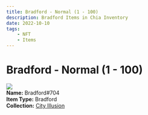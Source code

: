 ```yaml
---
title: Bradford - Normal (1 - 100)
description: Bradford Items in Chia Inventory
date: 2022-10-10
tags:
    - NFT
    - Items
---
```


# Bradford - Normal (1 - 100)
<div class="item_thumbnail">
<img loading="lazy" src="https://q7dablgxmbu5ioejczmdqayl5ls3gfinbfqjckisrqlrar7dhlea.arweave.net/h8YArNdgadQ4iRZYOAML6uWzFQ0JYJEpEowXEEfjOsg"><br/>
<div><strong>Name:</strong> Bradford#704</div>
<div><strong>Item Type:</strong> Bradford</div>
<div><strong>Collection:</strong> <a href="https://www.spacescan.io/xch/nft/collection/col1lend2dcn558km4wcwta4xnkfv3xpcmlp9kyt0m909emvfxechlyqdl5ndg">City Illusion</a></div>
</div>

